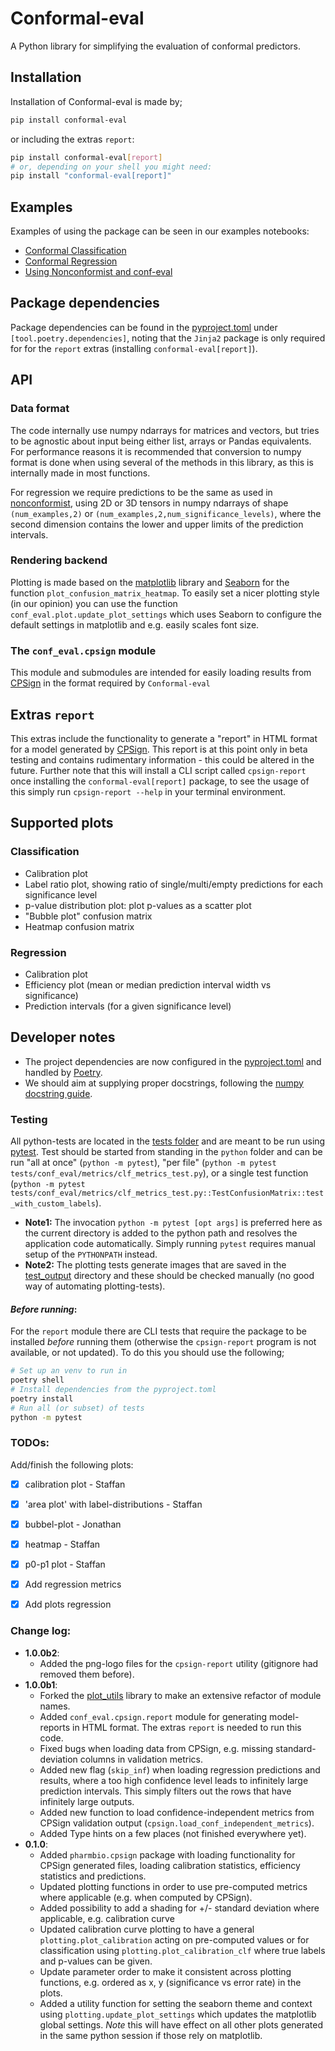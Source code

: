 # Conformal-eval
A Python library for simplifying the evaluation of conformal predictors. 

## Installation
Installation of Conformal-eval is made by;
```bash
pip install conformal-eval
```
or including the extras `report`:
```bash
pip install conformal-eval[report]
# or, depending on your shell you might need:
pip install "conformal-eval[report]"
```


## Examples
Examples of using the package can be seen in our examples notebooks: 
- [Conformal Classification](https://github.com/pharmbio/conformal-eval/tree/master/examples/User_guide_classification.ipynb)
- [Conformal Regression](https://github.com/pharmbio/conformal-eval/tree/master/examples/User_guide_regression.ipynb)
- [Using Nonconformist and conf-eval](https://github.com/pharmbio/conformal-eval/tree/master/examples/Nonconformist_and_conformal-eval.ipynb)

## Package dependencies
Package dependencies can be found in the [pyproject.toml](pyproject.toml) under `[tool.poetry.dependencies]`, noting that the `Jinja2` package is only required for for the `report` extras (installing `conformal-eval[report]`).

## API

### Data format
The code internally use numpy ndarrays for matrices and vectors, but tries to be agnostic about input being either list, arrays or Pandas equivalents. For performance reasons it is recommended that conversion to numpy format is done when using several of the methods in this library, as this is internally made in most functions. 

For regression we require predictions to be the same as used in [nonconformist](https://github.com/donlnz/nonconformist), using 2D or 3D tensors in numpy ndarrays of shape `(num_examples,2)` or `(num_examples,2,num_significance_levels)`, where the second dimension contains the lower and upper limits of the prediction intervals.

### Rendering backend
Plotting is made based on the [matplotlib](https://matplotlib.org/) library and [Seaborn](https://seaborn.pydata.org/) for the function `plot_confusion_matrix_heatmap`. To easily set a nicer plotting style (in our opinion) you can use the function `conf_eval.plot.update_plot_settings` which uses Seaborn to configure the default settings in matplotlib and e.g. easily scales font size.

### The `conf_eval.cpsign` module
This module and submodules are intended for easily loading results from [CPSign](https://github.com/arosbio/cpsign) in the format required by `Conformal-eval` 

## Extras `report`
This extras include the functionality to generate a "report" in HTML format for a model generated by [CPSign](https://github.com/arosbio/cpsign). This report is at this point only in beta testing and contains rudimentary information - this could be altered in the future. Further note that this will install a CLI script called `cpsign-report` once installing the `conformal-eval[report]` package, to see the usage of this simply run `cpsign-report --help` in your terminal environment.

## Supported plots
### Classification
* Calibration plot
* Label ratio plot, showing ratio of single/multi/empty predictions for each significance level
* p-value distribution plot: plot p-values as a scatter plot
* "Bubble plot" confusion matrix
* Heatmap confusion matrix

### Regression 
* Calibration plot
* Efficiency plot (mean or median prediction interval width vs significance)
* Prediction intervals (for a given significance level)


## Developer notes
- The project dependencies are now configured in the [pyproject.toml](pyproject.toml) and handled by [Poetry](https://python-poetry.org/). 
- We should aim at supplying proper docstrings, following the [numpy docstring guide](https://numpydoc.readthedocs.io/en/latest/format.html).

### Testing
All python-tests are located in the [tests folder](tests) and are meant to be run using [pytest](https://docs.pytest.org). Test should be started from standing in the `python` folder and can be run "all at once" (`python -m pytest`), "per file" (`python -m pytest tests/conf_eval/metrics/clf_metrics_test.py`), or a single test function (`python -m pytest tests/conf_eval/metrics/clf_metrics_test.py::TestConfusionMatrix::test_with_custom_labels`). 
- **Note1:** The invocation `python -m pytest [opt args]` is preferred here as the current directory is added to the python path and resolves the application code automatically. Simply running `pytest` requires manual setup of the `PYTHONPATH` instead.
- **Note2:** The plotting tests generate images that are saved in the [test_output](tests/test_output) directory and these should be checked manually (no good way of automating plotting-tests).

#### *Before running*:

For the `report` module there are CLI tests that require the package to be installed *before* running them (otherwise the `cpsign-report` program is not available, or not updated). To do this you should use the following;
```bash
# Set up an venv to run in
poetry shell
# Install dependencies from the pyproject.toml
poetry install
# Run all (or subset) of tests
python -m pytest
```



### TODOs:

Add/finish the following plots:
 - [x] calibration plot - Staffan
 - [x] 'area plot' with label-distributions - Staffan
 - [x] bubbel-plot - Jonathan
 - [x] heatmap - Staffan
 - [x] p0-p1 plot - Staffan
 - [x] Add regression metrics
 - [x] Add plots regression


### Change log:
- **1.0.0b2**:
    * Added the png-logo files for the `cpsign-report` utility (gitignore had removed them before). 
- **1.0.0b1**:
    * Forked the [plot_utils](https://github.com/pharmbio/plot_utils) library to make an extensive refactor of module names.
    * Added `conf_eval.cpsign.report` module for generating model-reports in HTML format. The extras `report` is needed to run this code.
    * Fixed bugs when loading data from CPSign, e.g. missing standard-deviation columns in validation metrics.
    * Added new flag (`skip_inf`) when loading regression predictions and results, where a too high confidence level leads to infinitely large prediction intervals. This simply filters out the rows that have infinitely large outputs.
    * Added new function to load confidence-independent metrics from CPSign validation output (`cpsign.load_conf_independent_metrics`).
    * Added Type hints on a few places (not finished everywhere yet). 
- **0.1.0**: 
    * Added `pharmbio.cpsign` package with loading functionality for CPSign generated files, loading calibration statistics, efficiency statistics and predictions.
    * Updated plotting functions in order to use pre-computed metrics where applicable (e.g. when computed by CPSign).
    * Added possibility to add a shading for +/- standard deviation where applicable, e.g. calibration curve
    * Updated calibration curve plotting to have a general `plotting.plot_calibration` acting on pre-computed values or for classification using `plotting.plot_calibration_clf` where true labels and p-values can be given.
    * Update parameter order to make it consistent across plotting functions, e.g. ordered as x, y (significance vs error rate) in the plots. 
    * Added a utility function for setting the seaborn theme and context using `plotting.update_plot_settings` which updates the matplotlib global settings. *Note* this will have effect on all other plots generated in the same python session if those rely on matplotlib. 
